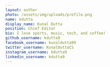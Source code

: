 ```yaml
---
layout: author
photo: /assets/img/uploads/profile.png
name: kdutta
display_name: Kunal Dutta
position: Chief Editor
bio: I love sports, music, tech, and coffee!
github_username: kdutta9
facebook_username: kunaldutta99
twitter_username: KunalDuttaCS
instagram_username: kdutta9
linkedin_username: kdutta9
---
```


